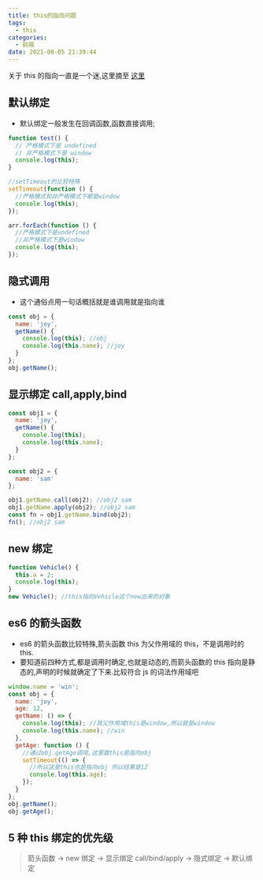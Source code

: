 ```yaml
---
title: this的指向问题
tags:
  - this
categories:
  - 前端
date: 2021-08-05 21:39:44
---
```


关于 this 的指向一直是一个迷,这里摘至
[这里](https://juejin.cn/post/6844903891092389901)

<!-- more -->

## 默认绑定

- 默认绑定一般发生在回调函数,函数直接调用;

```javascript
function test() {
  // 严格模式下是 undefined
  // 非严格模式下是 window
  console.log(this);
}

//setTimeout的比较特殊
setTimeout(function () {
  //严格模式和非严格模式下都是window
  console.log(this);
});

arr.forEach(function () {
  //严格模式下是undefined
  //非严格模式下是window
  console.log(this);
});
```

## 隐式调用

- 这个通俗点用一句话概括就是谁调用就是指向谁

```javascript
const obj = {
  name: 'joy',
  getName() {
    console.log(this); //obj
    console.log(this.name); //joy
  }
};
obj.getName();
```

## 显示绑定 call,apply,bind

```javascript
const obj1 = {
  name: 'joy',
  getName() {
    console.log(this);
    console.log(this.name);
  }
};

const obj2 = {
  name: 'sam'
};

obj1.getName.call(obj2); //obj2 sam
obj1.getName.apply(obj2); //obj2 sam
const fn = obj1.getName.bind(obj2);
fn(); //obj2 sam
```

## new 绑定

```javascript
function Vehicle() {
  this.a = 2;
  console.log(this);
}
new Vehicle(); //this指向Vehicle这个new出来的对象
```

## es6 的箭头函数

- es6 的箭头函数比较特殊,箭头函数 this 为父作用域的 this，不是调用时的 this.
- 要知道前四种方式,都是调用时确定,也就是动态的,而箭头函数的 this 指向是静态的,声明的时候就确定了下来.比较符合 js 的词法作用域吧

```javascript
window.name = 'win';
const obj = {
  name: 'joy',
  age: 12,
  getName: () => {
    console.log(this); //其父作用域this是window,所以就是window
    console.log(this.name); //win
  },
  getAge: function () {
    //通过obj.getAge调用,这里面this是指向obj
    setTimeout(() => {
      //所以这里this也是指向obj 所以结果是12
      console.log(this.age);
    });
  }
};
obj.getName();
obj.getAge();
```

## 5 种 this 绑定的优先级

> 箭头函数 -> new 绑定 -> 显示绑定 call/bind/apply -> 隐式绑定 -> 默认绑定

